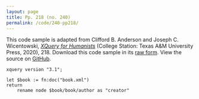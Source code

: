 ```yaml
---
layout: page
title: Pp. 218 (no. 240)
permalink: /code/240-pp218/
---
```


This code sample is adapted from Clifford B. Anderson and Joseph C. Wicentowski, 
[_XQuery for Humanists_](/) (College Station: Texas A&M University Press, 2020), 218. 
Download this code sample in its [raw form](/code/240-pp218/240-pp218.xq).
View the source on [GitHub](https://github.com/coding4humanists/xquery4humanists/blob/master/code/240-pp218/240-pp218.xq).

```xquery
xquery version "3.1";

let $book := fn:doc("book.xml")
return
    rename node $book/book/author as "creator"
```  
